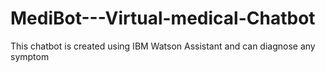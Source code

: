 # MediBot---Virtual-medical-Chatbot
This chatbot is created using IBM Watson Assistant and can diagnose any symptom
